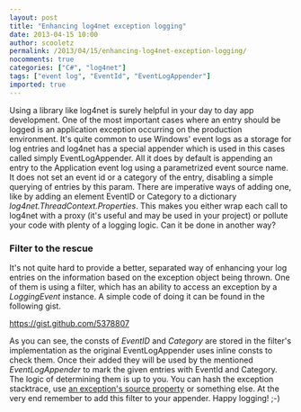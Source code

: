 ```yaml
---
layout: post
title: "Enhancing log4net exception logging"
date: 2013-04-15 10:00
author: scooletz
permalink: /2013/04/15/enhancing-log4net-exception-logging/
nocomments: true
categories: ["C#", "log4net"]
tags: ["event log", "EventId", "EventLogAppender"]
imported: true
---
```


Using a library like log4net is surely helpful in your day to day app development. One of the most important cases where an entry should be logged is an application exception occurring on the production environment. It's quite common to use Windows' event logs as a storage for log entries and log4net has a special appender which is used in this cases called simply EventLogAppender. All it does by default is appending an entry to the Application event log using a parametrized event source name. It does not set an event id or a category of the entry, disabling a simple querying of entries by this param. There are imperative ways of adding one, like by adding an element EventID or Category to a dictionary *log4net.ThreadContext.Properties*. This makes you either wrap each call to log4net with a proxy (it's useful and may be used in your project) or pollute your code with plenty of a logging logic. Can it be done in another way?

### Filter to the rescue

It's not quite hard to provide a better, separated way of enhancing your log entries on the information based on the exception object being thrown. One of them is using a filter, which has an ability to access an exception by a *LoggingEvent* instance. A simple code of doing it can be found in the following gist.

https://gist.github.com/5378807

As you can see, the consts of *EventID* and *Category* are stored in the filter's implementation as the original EventLogAppender uses inline consts to check them. Once their added they will be used by the mentioned *EventLogAppender* to mark the given entries with EventId and Category. The logic of determining them is up to you. You can hash the exception stacktrace, use [an exception's source property](http://msdn.microsoft.com/en-us/library/system.exception.source.aspx) or something else. At the very end remember to add this filter to your appender. Happy logging! ;-)
